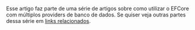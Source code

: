 Esse artigo faz parte de uma série de artigos sobre como utilizar o EFCore com múltiplos providers de banco de dados. Se quiser veja outras partes dessa série em [links relacionados](#related).